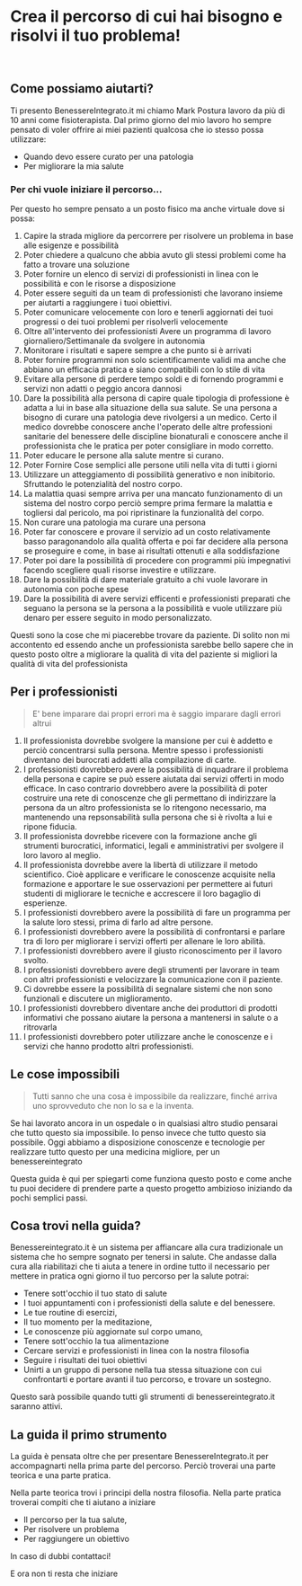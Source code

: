 
#  Crea il percorso di cui hai bisogno e risolvi il tuo problema! 



<br>

##  Come possiamo aiutarti?

Ti presento BenessereIntegrato.it mi chiamo Mark Postura lavoro da più di 10 anni come fisioterapista. Dal primo giorno del mio lavoro ho sempre pensato di voler offrire ai miei pazienti qualcosa che io stesso possa  utilizzare:

 - Quando devo essere curato per una patologia 
 - Per migliorare la mia salute

###  Per chi vuole iniziare il percorso...
Per questo ho sempre pensato a un posto fisico ma anche virtuale dove si possa:

 1. Capire la strada migliore da percorrere per risolvere un problema in base alle esigenze e possibilità 
 2. Poter chiedere a qualcuno che abbia avuto gli stessi problemi come ha fatto a trovare una soluzione 
 3. Poter fornire un elenco di servizi di professionisti  in linea con le possibilità e con le risorse a disposizione
 4. Poter essere seguiti da un team di professionisti che lavorano insieme per aiutarti a raggiungere i tuoi obiettivi.
 5. Poter comunicare velocemente con loro e tenerli aggiornati dei tuoi progressi o dei tuoi problemi per risolverli velocemente
 6. Oltre all'intervento dei professionisti Avere un programma di lavoro giornaliero/Settimanale da svolgere in autonomia
 7. Monitorare i risultati e sapere sempre a che punto si è arrivati
 8. Poter fornire programmi non solo scientificamente validi ma anche che abbiano un efficacia pratica e siano compatibili con lo stile di vita
 9. Evitare alla persone di perdere tempo soldi e di fornendo programmi e servizi non adatti o peggio ancora dannosi
 10. Dare la possibilità alla persona di capire quale tipologia di professione è adatta a lui in base alla situazione della sua salute. Se una persona a bisogno di curare una patologia deve rivolgersi a un medico. Certo il medico dovrebbe conoscere anche l'operato delle altre professioni sanitarie del benessere delle discipline bionaturali e conoscere anche il professionista che le pratica per poter consigliare in modo corretto. 
 11. Poter educare le persone alla salute mentre si curano.
 12. Poter Fornire Cose semplici alle persone utili nella vita di tutti i giorni
 13. Utilizzare un atteggiamento di possibilità generativo e non inibitorio. Sfruttando le potenzialità del nostro corpo.
 14. La malattia quasi sempre arriva per una mancato funzionamento di un sistema del nostro corpo perciò sempre prima fermare la malattia e togliersi dal pericolo, ma poi ripristinare la funzionalità del corpo.
 15. Non curare una patologia ma curare una persona
 16. Poter far conoscere e provare il servizio ad un costo relativamente basso paragonandolo alla qualità offerta e poi far decidere alla persona se proseguire e come, in base  ai risultati ottenuti e alla soddisfazione
 17. Poter poi dare la possibilità di procedere con programmi più impegnativi facendo scegliere quali risorse investire e utilizzare. 
 18. Dare la possibilità di dare materiale gratuito a chi vuole lavorare in autonomia con poche spese 
 19. Dare la possibilità di avere servizi efficenti e professionisti preparati che seguano la persona se la persona a la possibilità e vuole utilizzare più denaro per essere seguito in modo personalizzato.
 
 

 Questi sono la cose che mi piacerebbe trovare da paziente. Di solito non mi accontento ed essendo anche un professionista sarebbe bello sapere che in questo posto oltre a migliorare la qualità di vita del paziente si migliori la qualità di vita del professionista

 
 ## Per i professionisti 
 
> E' bene imparare dai propri errori ma è saggio imparare dagli errori altrui 
 
 1. Il professionista dovrebbe svolgere la mansione per cui è addetto e perciò concentrarsi sulla persona. Mentre spesso i professionisti diventano dei burocrati addetti alla compilazione di carte.
 2. I professionisti dovrebbero avere la possibilità di inquadrare il problema della persona e capire se può essere aiutata dai servizi offerti in modo efficace. In caso contrario dovrebbero avere la possibilità di poter costruire una rete di conoscenze che gli permettano di indirizzare la persona da un altro professionista se lo ritengono necessario, ma mantenendo una repsonsabilità sulla persona che si è rivolta a lui e ripone fiducia.
 3. Il professionista dovrebbe ricevere con la formazione anche gli strumenti burocratici, informatici, legali e amministrativi per svolgere il loro lavoro al meglio. 
 4. Il professionista dovrebbe avere la libertà di utilizzare il metodo scientifico. Cioè applicare e verificare le conoscenze acquisite nella formazione e apportare le sue osservazioni per permettere ai futuri studenti di migliorare le tecniche e accrescere il loro bagaglio di esperienze.
 5. I professionisti dovrebbero avere la possibilità di fare un programma per la salute loro stessi, prima di farlo ad altre persone.
 6. I professionisti dovrebbero avere la possibilità di confrontarsi e parlare tra di loro per migliorare i servizi offerti per allenare le loro abilità.
 7. I professionisti dovrebbero avere il giusto riconoscimento per il lavoro svolto.
 8. I professionisti dovrebbero avere degli strumenti per lavorare in team con altri professionisti e velocizzare la comunicazione con il paziente.
 9. Ci dovrebbe essere la possibilità di segnalare sistemi che non sono funzionali e discutere un miglioramento.
 10. I professionisti dovrebbero diventare anche dei produttori di prodotti informativi che possano aiutare la persona a mantenersi in salute o a ritrovarla
 11. I professionisti dovrebbero poter utilizzare anche le conoscenze e i servizi che hanno prodotto altri professionisti. 

 ## Le cose impossibili
 
 > Tutti sanno che una cosa è impossibile da realizzare, finché arriva uno sprovveduto che non lo sa e la inventa. 
 
Se hai lavorato ancora in un ospedale o in qualsiasi altro studio pensarai che tutto questo sia impossibile.
Io penso invece che tutto questo sia possibile. Oggi abbiamo a disposizione conoscenze e tecnologie per realizzare tutto questo per una medicina migliore, per un benessereintegrato

Questa guida è qui per spiegarti come funziona questo posto e come anche tu puoi decidere di prendere parte a questo progetto ambizioso iniziando da pochi semplici passi.

## Cosa trovi nella guida?

Benessereintegrato.it è un sistema per affiancare alla cura tradizionale un sistema che ho sempre sognato per tenersi in salute. Che andasse dalla cura alla riabilitazi
 che ti aiuta a tenere in ordine tutto il necessario per mettere in pratica ogni giorno il tuo percorso per la salute potrai:

 - Tenere sott'occhio il tuo stato di salute
 - I tuoi appuntamenti con i professionisti della salute e del benessere.
 - Le tue routine di esercizi, 
 - Il tuo momento per la meditazione, 
 - Le conoscenze più aggiornate sul corpo umano, 
 - Tenere sott'occhio la tua alimentazione
 - Cercare servizi e professionisti in linea con la nostra filosofia 
 - Seguire i risultati dei tuoi obiettivi
 - Unirti a un gruppo di persone nella tua stessa situazione con cui confrontarti e portare avanti il tuo percorso, e trovare un sostegno.
 
Questo sarà possibile quando tutti gli strumenti di benessereintegrato.it saranno attivi.

## La guida il primo strumento

 La guida è pensata oltre che per presentare BenessereIntegrato.it per accompagnarti nella prima parte del percorso. Perciò troverai una parte teorica e una parte pratica.

Nella parte teorica trovi i principi della nostra filosofia. 
Nella parte pratica troverai compiti che ti aiutano a iniziare 

 - Il percorso per la tua salute,  
 - Per risolvere un problema
 - Per raggiungere un obiettivo

In caso di dubbi contattaci!

E ora non ti resta che iniziare

<!--stackedit_data:
eyJoaXN0b3J5IjpbMjczNTAwNDYzLDE3MzM2OTE5MTcsMTA0NT
AzMzAxMSwtMTYwNDczMjYyOCwtNjEzMjk5NTQ2LC0xMTU1MDU0
Mzk0LC0xOTg4NTM5NzkxLDIwOTA2NDY3MzcsMTE5MjQ5NzRdfQ
==
-->